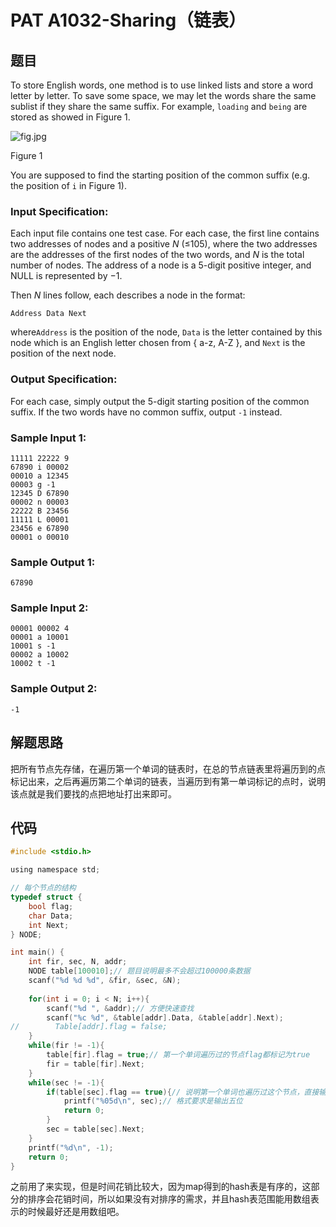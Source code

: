 # PAT A1032-Sharing（链表）

## 题目

To store English words, one method is to use linked lists and store a word letter by letter. To save some space, we may let the words share the same sublist if they share the same suffix. For example, `loading` and `being` are stored as showed in Figure 1.

![fig.jpg](https://images.ptausercontent.com/ef0a1fdf-3d9f-46dc-9a27-21f989270fd4.jpg)

Figure 1

You are supposed to find the starting position of the common suffix (e.g. the position of `i` in Figure 1).

### Input Specification:

Each input file contains one test case. For each case, the first line contains two addresses of nodes and a positive *N* (≤105), where the two addresses are the addresses of the first nodes of the two words, and *N* is the total number of nodes. The address of a node is a 5-digit positive integer, and NULL is represented by −1.

Then *N* lines follow, each describes a node in the format:

```
Address Data Next
```

where`Address` is the position of the node, `Data` is the letter contained by this node which is an English letter chosen from { a-z, A-Z }, and `Next` is the position of the next node.

### Output Specification:

For each case, simply output the 5-digit starting position of the common suffix. If the two words have no common suffix, output `-1` instead.

### Sample Input 1:

```in
11111 22222 9
67890 i 00002
00010 a 12345
00003 g -1
12345 D 67890
00002 n 00003
22222 B 23456
11111 L 00001
23456 e 67890
00001 o 00010
```

### Sample Output 1:

```out
67890
```

### Sample Input 2:

```in
00001 00002 4
00001 a 10001
10001 s -1
00002 a 10002
10002 t -1
```

### Sample Output 2:

```out
-1
```

## 解题思路

把所有节点先存储，在遍历第一个单词的链表时，在总的节点链表里将遍历到的点标记出来，之后再遍历第二个单词的链表，当遍历到有第一单词标记的点时，说明该点就是我们要找的点把地址打出来即可。

## 代码

```c
#include <stdio.h>

using namespace std;

// 每个节点的结构
typedef struct {
    bool flag;
    char Data;
    int Next;
} NODE;

int main() {
    int fir, sec, N, addr;
    NODE table[100010];// 题目说明最多不会超过100000条数据
    scanf("%d %d %d", &fir, &sec, &N);
    
    for(int i = 0; i < N; i++){
        scanf("%d ", &addr);// 方便快速查找
        scanf("%c %d", &table[addr].Data, &table[addr].Next);
//        Table[addr].flag = false;
    }
    while(fir != -1){
        table[fir].flag = true;// 第一个单词遍历过的节点flag都标记为true
        fir = table[fir].Next;
    }
    while(sec != -1){
        if(table[sec].flag == true){// 说明第一个单词也遍历过这个节点，直接输出地址
            printf("%05d\n", sec);// 格式要求是输出五位
            return 0;
        }
        sec = table[sec].Next;
    }
    printf("%d\n", -1);
    return 0;
}

```

之前用了<map>来实现，但是时间花销比较大，因为map得到的hash表是有序的，这部分的排序会花销时间，所以如果没有对排序的需求，并且hash表范围能用数组表示的时候最好还是用数组吧。